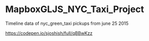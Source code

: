 # MapboxGLJS_NYC_Taxi_Project

Timeline data of nyc_green_taxi pickups from june 25 2015


https://codepen.io/sjoshish/full/qBBwKzz

